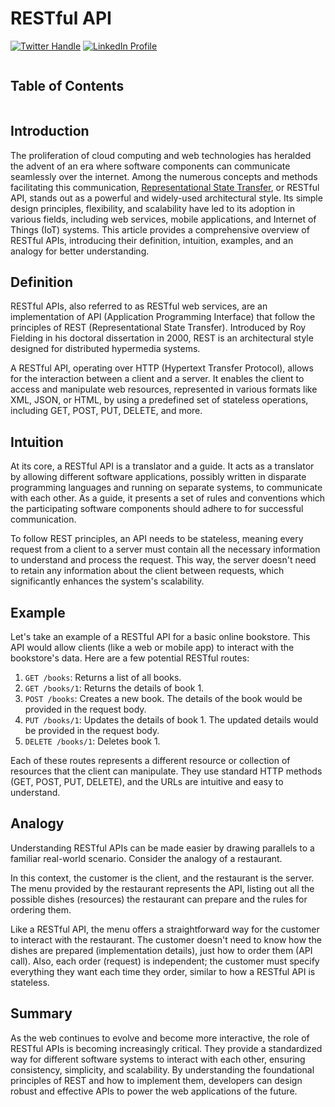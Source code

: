 # RESTful API

[![Twitter Handle](https://img.shields.io/badge/Twitter-@gaohongnan-blue?style=social&logo=twitter)](https://twitter.com/gaohongnan)
[![LinkedIn Profile](https://img.shields.io/badge/@gaohongnan-blue?style=social&logo=linkedin)](https://linkedin.com/in/gao-hongnan)

```{contents}
```

## Table of Contents

```{tableofcontents}

```

## Introduction

The proliferation of cloud computing and web technologies has heralded the
advent of an era where software components can communicate seamlessly over the
internet. Among the numerous concepts and methods facilitating this
communication,
[Representational State Transfer](https://en.wikipedia.org/wiki/REST), or
RESTful API, stands out as a powerful and widely-used architectural style. Its
simple design principles, flexibility, and scalability have led to its adoption
in various fields, including web services, mobile applications, and Internet of
Things (IoT) systems. This article provides a comprehensive overview of RESTful
APIs, introducing their definition, intuition, examples, and an analogy for
better understanding.

## Definition

RESTful APIs, also referred to as RESTful web services, are an implementation of
API (Application Programming Interface) that follow the principles of REST
(Representational State Transfer). Introduced by Roy Fielding in his doctoral
dissertation in 2000, REST is an architectural style designed for distributed
hypermedia systems.

A RESTful API, operating over HTTP (Hypertext Transfer Protocol), allows for the
interaction between a client and a server. It enables the client to access and
manipulate web resources, represented in various formats like XML, JSON, or
HTML, by using a predefined set of stateless operations, including GET, POST,
PUT, DELETE, and more.

## Intuition

At its core, a RESTful API is a translator and a guide. It acts as a translator
by allowing different software applications, possibly written in disparate
programming languages and running on separate systems, to communicate with each
other. As a guide, it presents a set of rules and conventions which the
participating software components should adhere to for successful communication.

To follow REST principles, an API needs to be stateless, meaning every request
from a client to a server must contain all the necessary information to
understand and process the request. This way, the server doesn't need to retain
any information about the client between requests, which significantly enhances
the system's scalability.

## Example

Let's take an example of a RESTful API for a basic online bookstore. This API
would allow clients (like a web or mobile app) to interact with the bookstore's
data. Here are a few potential RESTful routes:

1. `GET /books`: Returns a list of all books.
2. `GET /books/1`: Returns the details of book 1.
3. `POST /books`: Creates a new book. The details of the book would be provided
   in the request body.
4. `PUT /books/1`: Updates the details of book 1. The updated details would be
   provided in the request body.
5. `DELETE /books/1`: Deletes book 1.

Each of these routes represents a different resource or collection of resources
that the client can manipulate. They use standard HTTP methods (GET, POST, PUT,
DELETE), and the URLs are intuitive and easy to understand.

## Analogy

Understanding RESTful APIs can be made easier by drawing parallels to a familiar
real-world scenario. Consider the analogy of a restaurant.

In this context, the customer is the client, and the restaurant is the server.
The menu provided by the restaurant represents the API, listing out all the
possible dishes (resources) the restaurant can prepare and the rules for
ordering them.

Like a RESTful API, the menu offers a straightforward way for the customer to
interact with the restaurant. The customer doesn't need to know how the dishes
are prepared (implementation details), just how to order them (API call). Also,
each order (request) is independent; the customer must specify everything they
want each time they order, similar to how a RESTful API is stateless.

## Summary

As the web continues to evolve and become more interactive, the role of RESTful
APIs is becoming increasingly critical. They provide a standardized way for
different software systems to interact with each other, ensuring consistency,
simplicity, and scalability. By understanding the foundational principles of
REST and how to implement them, developers can design robust and effective APIs
to power the web applications of the future.
